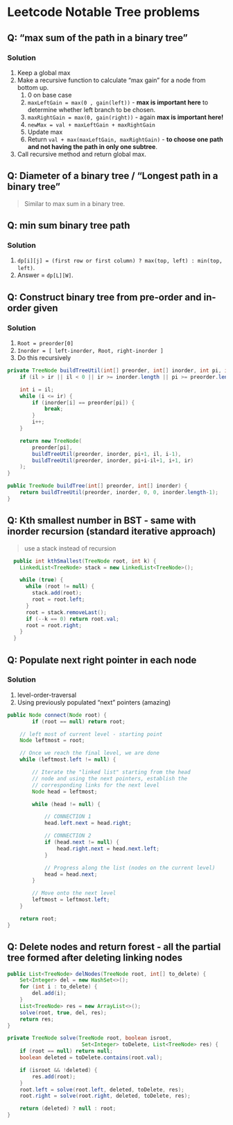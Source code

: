 # Leetcode Notable Tree problems

## Q: “max sum of the path in a binary tree”

### Solution

1. Keep a global max
2. Make a recursive function to calculate “max gain” for a node from bottom up.
    1. 0 on base case
    2. `maxLeftGain = max(0 , gain(left))` - **max is important here** to determine whether left branch to be chosen.
    3. `maxRightGain = max(0, gain(right))` - again **max is important here!**
    4. `newMax = val + maxLeftGain + maxRightGain`
    5. Update max
    6. Return `val + max(maxLeftGain, maxRightGain)` - **to choose one path and not having the path in only one subtree**.
3. Call recursive method and return global max.

## Q: Diameter of a binary tree / “Longest path in a binary tree”

> Similar to max sum in a binary tree.

## Q: min sum binary tree path

### Solution

1. `dp[i][j] = (first row or first column) ? max(top, left) : min(top, left)`.
2. Answer = `dp[L][W]`.

## Q: Construct binary tree from pre-order and in-order given

### Solution

1. `Root = preorder[0]`
2. `Inorder = [ left-inorder, Root, right-inorder ]`
3. Do this recursively

```java
private TreeNode buildTreeUtil(int[] preorder, int[] inorder, int pi, int il, int ir) {
    if (il > ir || il < 0 || ir >= inorder.length || pi >= preorder.length) return null;

    int i = il;
    while (i <= ir) {
        if (inorder[i] == preorder[pi]) {
            break;
        }
        i++;
    }

    return new TreeNode(
        preorder[pi],
        buildTreeUtil(preorder, inorder, pi+1, il, i-1),
        buildTreeUtil(preorder, inorder, pi+i-il+1, i+1, ir)
    );
}

public TreeNode buildTree(int[] preorder, int[] inorder) {
    return buildTreeUtil(preorder, inorder, 0, 0, inorder.length-1);
}
```

## Q: Kth smallest number in BST - same with inorder recursion (standard iterative approach)

> use a stack instead of recursion

```java
  public int kthSmallest(TreeNode root, int k) {
    LinkedList<TreeNode> stack = new LinkedList<TreeNode>();

    while (true) {
      while (root != null) {
        stack.add(root);
        root = root.left;
      }
      root = stack.removeLast();
      if (--k == 0) return root.val;
      root = root.right;
    }
  }
```

## Q: Populate next right pointer in each node

### Solution

1. level-order-traversal
2. Using previously populated “next” pointers (amazing)

```java
public Node connect(Node root) {
        if (root == null) return root;

    // left most of current level - starting point
    Node leftmost = root;

    // Once we reach the final level, we are done
    while (leftmost.left != null) {

        // Iterate the "linked list" starting from the head
        // node and using the next pointers, establish the
        // corresponding links for the next level
        Node head = leftmost;

        while (head != null) {

            // CONNECTION 1
            head.left.next = head.right;

            // CONNECTION 2
            if (head.next != null) {
                head.right.next = head.next.left;
            }

            // Progress along the list (nodes on the current level)
            head = head.next;
        }

        // Move onto the next level
        leftmost = leftmost.left;
    }

    return root;
}
```

## Q: Delete nodes and return forest - all the partial tree formed after deleting linking nodes

```java
public List<TreeNode> delNodes(TreeNode root, int[] to_delete) {
    Set<Integer> del = new HashSet<>();
    for (int i : to_delete) {
        del.add(i);
    }
    List<TreeNode> res = new ArrayList<>();
    solve(root, true, del, res);
    return res;
}

private TreeNode solve(TreeNode root, boolean isroot,
                        Set<Integer> toDelete, List<TreeNode> res) {
    if (root == null) return null;
    boolean deleted = toDelete.contains(root.val);

    if (isroot && !deleted) {
        res.add(root);
    }
    root.left = solve(root.left, deleted, toDelete, res);
    root.right = solve(root.right, deleted, toDelete, res);

    return (deleted) ? null : root;
}
```
